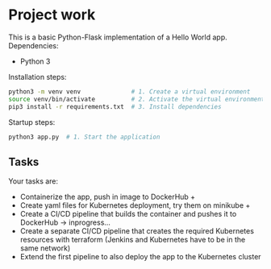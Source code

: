 # Project work
This is a basic Python-Flask implementation of a Hello World app.
Dependencies:
- Python 3


Installation steps:
```sh
python3 -m venv venv              # 1. Create a virtual environment
source venv/bin/activate          # 2. Activate the virtual environment
pip3 install -r requirements.txt  # 3. Install dependencies
```

Startup steps:
```sh
python3 app.py  # 1. Start the application
```

## Tasks
Your tasks are:
- Containerize the app, push in image to DockerHub +
- Create yaml files for Kubernetes deployment, try them on minikube +
- Create a CI/CD pipeline that builds the container and pushes it to DockerHub -> inprogress...
- Create a separate CI/CD pipeline that creates the required Kubernetes resources with terraform (Jenkins and Kubernetes have to be in the same network)
- Extend the first pipeline to also deploy the app to the Kubernetes cluster
